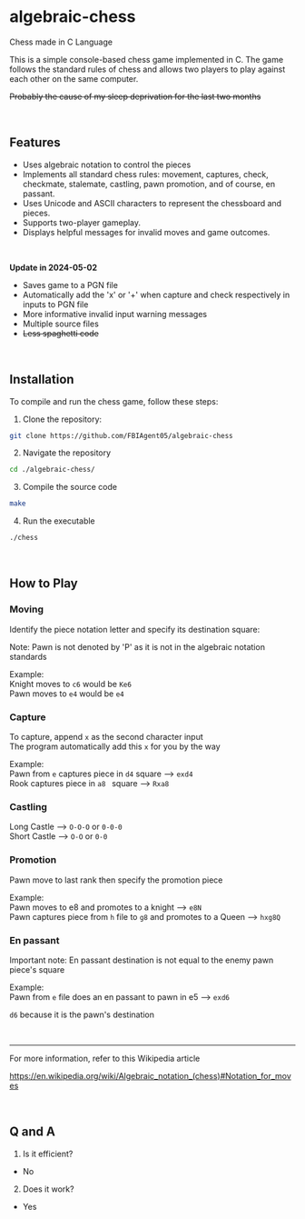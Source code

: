 # algebraic-chess
Chess made in C Language

This is a simple console-based chess game implemented in C. The game follows the standard rules of chess and allows two players to play against each other on the same computer.

~~Probably the cause of my sleep deprivation for the last two months~~


<br>


## Features

- Uses algebraic notation to control the pieces
- Implements all standard chess rules: movement, captures, check, checkmate, stalemate, castling, pawn promotion, and of course, en passant.
- Uses Unicode and ASCII characters to represent the chessboard and pieces.
- Supports two-player gameplay.
- Displays helpful messages for invalid moves and game outcomes.

<br>


**Update in 2024-05-02**
- Saves game to a PGN file
- Automatically add the 'x' or '+' when capture and check respectively in inputs to PGN file
- More informative invalid input warning messages
- Multiple source files
- ~~Less spaghetti code~~

<br>


## Installation

To compile and run the chess game, follow these steps:

1. Clone the repository:

```bash
git clone https://github.com/FBIAgent05/algebraic-chess
```

2. Navigate the repository

```bash
cd ./algebraic-chess/
```
3. Compile the source code

```bash
make
```

4. Run the executable
```bash
./chess
```


<br>


  ## How to Play

### Moving

  Identify the piece notation letter and specify its destination square:<br>

  Note:
  Pawn is not denoted by 'P' as it is not in the algebraic notation standards

  Example:<br>
  Knight moves to ```c6``` would be ```Ke6```<br>
  Pawn moves to ```e4``` would be ```e4```<br>


  ### Capture

  To capture, append  ```x``` as the second character input<br>
  The program automatically add this   ```x``` for you by the way

  Example:<br>
  Pawn from ```e```  captures piece in ```d4``` square     --> ```exd4```<br>
  Rook captures piece in ```a8 ``` square                                     --> ```Rxa8```<br>


  ### Castling

  Long Castle  --> ```O-O-O``` or ```0-0-0```<br>
  Short Castle --> ```O-O``` or ```0-0``` <br>
  
  
### Promotion

Pawn move to last rank then specify the promotion piece

Example:<br>
Pawn moves to e8 and promotes to a knight                                                                            --> ```e8N```<br>
Pawn captures piece from ```h``` file to ```g8``` and promotes to a Queen    -->  ```hxg8Q```<br>

### En passant

Important note:
En passant destination is not equal to the enemy pawn piece's square

Example:<br>
Pawn from ```e``` file does an en passant to pawn in e5            --> ```exd6```

```d6``` because it is the pawn's destination
  
  <br>

  <hr>
 For more information, refer to this Wikipedia article
  
  https://en.wikipedia.org/wiki/Algebraic_notation_(chess)#Notation_for_moves

  <br>


## Q and A
1) Is it efficient?
- No
2) Does it work?
- Yes


